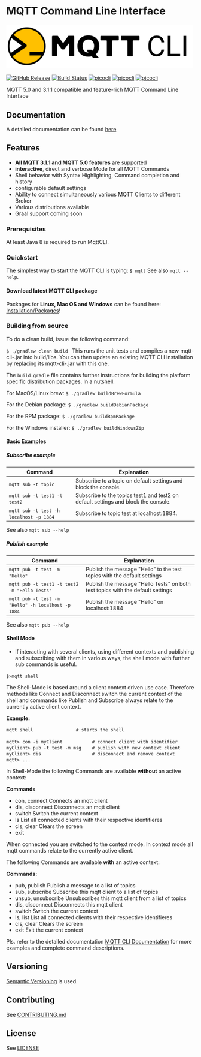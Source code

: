 # MQTT Command Line Interface

<img src="01-mqtt-cli.svg" width="500"> 

[![GitHub Release](https://img.shields.io/github/v/release/hivemq/mqtt-cli)](https://github.com/hivemq/mqtt-cli/releases) 
[![Build Status](https://travis-ci.com/hivemq/mqtt-cli.svg?branch=develop)](https://travis-ci.com/hivemq/mqtt-cli) 
[![picocli](https://img.shields.io/github/downloads/hivemq/mqtt-cli/total)]()
[![picocli](https://img.shields.io/github/license/hivemq/mqtt-cli)](https://github.com/hivemq/mqtt-cli/blob/develop/LICENSE)
[![picocli](https://img.shields.io/badge/picocli-4.0.4-green.svg)](https://github.com/remkop/picocli)

MQTT 5.0 and 3.1.1 compatible and feature-rich MQTT Command Line Interface

## Documentation

A detailed documentation can be found [here](https://hivemq.github.io/mqtt-cli)

## Features

- **All MQTT 3.1.1 and MQTT 5.0 features** are supported
- **interactive**, direct and verbose Mode for all MQTT Commands
- Shell behavior with Syntax Highlighting, Command completion and history
- configurable default settings
- Ability to connect simultaneously various MQTT Clients to different Broker
- Various distributions available
- Graal support coming soon

### Prerequisites
At least Java 8 is required to run MqttCLI.

### Quickstart
The simplest way to start the MQTT CLI is typing:
``` $ mqtt ```
See also ``mqtt --help``.

#### Download latest MQTT CLI package

Packages 
 for **Linux, Mac OS and Windows**
can be found here: 
[Installation/Packages](https://hivemq.github.io/mqtt-cli/docs/installation/packages.html)!

### Building from source
To do a clean build, issue the following command:

`$ ./gradlew clean build
`
This runs the unit tests and compiles a new mqtt-cli-<version>.jar into build/libs. 
You can then update an existing MQTT CLI installation by replacing its mqtt-cli-<version>.jar with this one.

The `build.gradle` file contains further instructions for building the platform specific distribution packages. 
In a nutshell:


For MacOS/Linux brew:
`$ ./gradlew buildBrewFormula
`

For the Debian package:
`$ ./gradlew buildDebianPackage 
`

For the RPM package:
`$ ./gradlew buildRpmPackage 
`

For the Windows installer:
`$ ./gradlew buildWindowsZip
`


#### Basic Examples


##### Subscribe example

|Command                                         |Explanation                                                              |
|------------------------------------------------|-------------------------------------------------------------------------|
| ``mqtt sub -t topic`` | Subscribe to a topic on default settings and block the console.
| ``mqtt sub -t test1 -t test2``| Subscribe to the topics test1 and test2 on default settings and block the console.
| ``mqtt sub -t test -h localhost -p 1884``| Subscribe to topic test at localhost:1884.


See also ``mqtt sub --help``

##### Publish example
|Command                                                |Explanation                                                              |
|-------------------------------------------------------|-------------------------------------------------------------------------|
| ``mqtt pub -t test -m "Hello" `` | Publish the message "Hello" to the test topics with the default settings
| ``mqtt pub -t test1 -t test2 -m "Hello Tests"`` | Publish the message "Hello Tests" on both test topics with the default settings
| ``mqtt pub -t test -m "Hello" -h localhost -p 1884``| Publish the message "Hello" on localhost:1884|

See also ``mqtt pub --help``

#### Shell Mode

* If interacting with several clients, using different contexts and publishing and subscribing with them in various ways, 
the shell mode with further sub commands is useful.

``$>mqtt shell``

The Shell-Mode is based around a client context driven use case.
Therefore methods like Connect and Disconnect switch the current context of the shell and commands like Publish and Subscribe always relate to the currently active client context.

**Example:**

```
mqtt shell                # starts the shell

mqtt> con -i myClient           # connect client with identifier
myClient> pub -t test -m msg    # publish with new context client
myClient> dis                   # disconnect and remove context
mqtt> ...
```
In Shell-Mode the following Commands are available **without** an active context:

**Commands** 
* con, connect     Connects an mqtt client
* dis, disconnect  Disconnects an mqtt client
* switch           Switch the current context
* ls               List all connected clients with their respective identifieres
* cls, clear       Clears the screen
* exit  

When connected you are switched to the context mode.
In context mode all mqtt commands relate to the currently active client.

The following Commands are available **with** an active context:

**Commands:**
*  pub, publish        Publish a message to a list of topics
*  sub, subscribe      Subscribe this mqtt client to a list of topics
*  unsub, unsubscribe  Unsubscribes this mqtt client from a list of topics
*  dis, disconnect     Disconnects this mqtt client
*  switch              Switch the current context
*  ls, list            List all connected clients with their respective identifieres
*  cls, clear          Clears the screen
*  exit                Exit the current context
  


Pls. refer to the detailed documentation [MQTT CLI Documentation](https://hivemq.github.io/mqtt-cli)
for more examples and complete command descriptions.


## Versioning

[Semantic Versioning](https://semver.org/) is used.


## Contributing

See [CONTRIBUTING.md](CONTRIBUTING.md)

## License

See [LICENSE](LICENSE)
